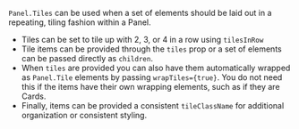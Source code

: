 `Panel.Tiles` can be used when a set of elements should be laid out in a repeating, tiling fashion within a Panel.

- Tiles can be set to tile up with 2, 3, or 4 in a row using `tilesInRow`
- Tile items can be provided through the `tiles` prop or a set of elements can be passed directly as `children`.
- When `tiles` are provided you can also have them automatically wrapped as `Panel.Tile` elements by passing `wrapTiles={true}`. You do not need this if the items have their own wrapping elements, such as if they are Cards.
- Finally, items can be provided a consistent `tileClassName` for additional organization or consistent styling.
